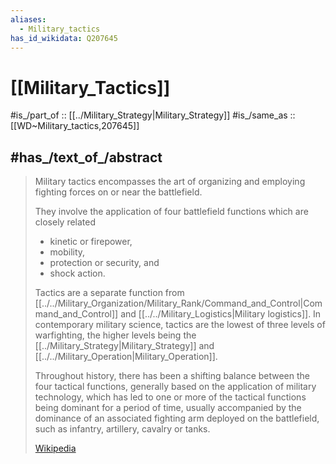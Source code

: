 ```yaml
---
aliases:
  - Military_tactics
has_id_wikidata: Q207645
---
```


# [[Military_Tactics]] 

#is_/part_of :: [[../Military_Strategy|Military_Strategy]] 
#is_/same_as :: [[WD~Military_tactics,207645]] 

## #has_/text_of_/abstract 

> Military tactics encompasses the art of 
> organizing and employing fighting forces on or near the battlefield. 
> 
> They involve the application of four battlefield functions which are closely related 
> - kinetic or firepower, 
> - mobility, 
> - protection or security, and 
> - shock action. 
> 
> Tactics are a separate function from [[../../Military_Organization/Military_Rank/Command_and_Control|Command_and_Control]] and [[../../Military_Logistics|Military logistics]]. 
> In contemporary military science, tactics are the lowest of three levels of warfighting, 
> the higher levels being the [[../Military_Strategy|Military_Strategy]] and [[../../Military_Operation|Military_Operation]]. 
> 
> Throughout history, there has been a shifting balance between the four tactical functions, 
> generally based on the application of military technology, which has led to one or more of the tactical functions being dominant for a period of time, usually accompanied by the dominance of an associated fighting arm deployed on the battlefield, such as infantry, artillery, cavalry or tanks.
>
> [Wikipedia](https://en.wikipedia.org/wiki/Military%20tactics) 

